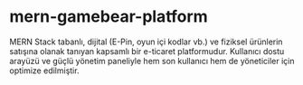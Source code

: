 # mern-gamebear-platform
MERN Stack tabanlı, dijital (E-Pin, oyun içi kodlar vb.) ve fiziksel ürünlerin satışına olanak tanıyan kapsamlı bir e-ticaret platformudur. Kullanıcı dostu arayüzü ve güçlü yönetim paneliyle hem son kullanıcı hem de yöneticiler için optimize edilmiştir.
